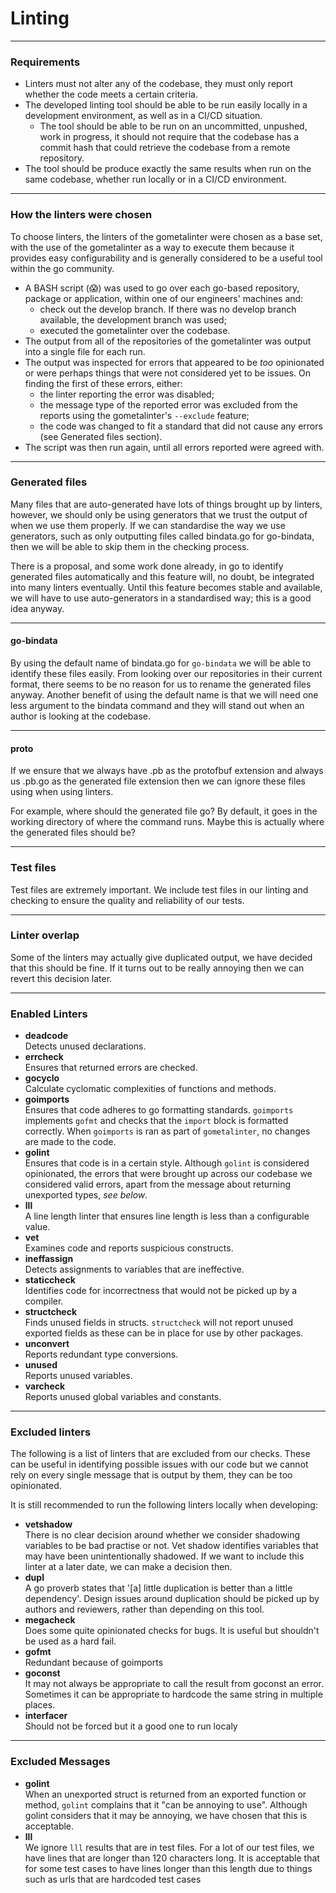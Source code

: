 # Linting

---

### Requirements
- Linters must not alter any of the codebase, they must only report whether the code meets a certain criteria.
- The developed linting tool should be able to be run easily locally in a development environment, as well as in a CI/CD situation.
	- The tool should be able to be run on an uncommitted, unpushed, work in progress, it should not require that the codebase has a commit hash that could retrieve the codebase from a remote repository.
- The tool should be produce exactly the same results when run on the same codebase, whether run locally or in a CI/CD environment.

---

### How the linters were chosen
To choose linters, the linters of the gometalinter were chosen as a base set, with the use of the gometalinter as a way to execute them because it provides easy configurability and is generally considered to be a useful tool within the go community.
- A BASH script (😱) was used to go over each go-based repository, package or application, within one of our engineers' machines and:
	- check out the develop branch. If there was no develop branch available, the development branch was used;
	- executed the gometalinter over the codebase.
- The output from all of the repositories of the gometalinter was output into a single file for each run.
- The output was inspected for errors that appeared to be _too_ opinionated or were perhaps things that were not considered yet to be issues. On finding the first of these errors, either:
	- the linter reporting the error was disabled;
	- the message type of the reported error was excluded from the reports using the gometalinter's `--exclude` feature;
	- the code was changed to fit a standard that did not cause any errors (see Generated files section).
- The script was then run again, until all errors reported were agreed with.

---

### Generated files
Many files that are auto-generated have lots of things brought up by linters, however, we should only be using generators that we trust the output of when we use them properly. If we can standardise the way we use generators, such as only outputting files called bindata.go for go-bindata, then we will be able to skip them in the checking process.

There is a proposal, and some work done already, in go to identify generated files automatically and this feature will, no doubt, be integrated into many linters eventually. Until this feature becomes stable and available, we will have to use auto-generators in a standardised way; this is a good idea anyway.

---

#### go-bindata
By using the default name of bindata.go for `go-bindata` we will be able to identify these files easily. From looking over our repositories in their current format, there seems to be no reason for us to rename the generated files anyway. Another benefit of using the default name is that we will need one less argument to the bindata command and they will stand out when an author is looking at the codebase.

---

#### proto
If we ensure that we always have .pb as the protofbuf extension and always us .pb.go as the generated file extension then we can ignore these files using when using linters.

For example, where should the generated file go? By default, it goes in the working directory of where the command runs. Maybe this is actually where the generated files should be?

---

### Test files
Test files are extremely important. We include test files in our linting and checking to ensure the quality and reliability of our tests.

---

### Linter overlap
Some of the linters may actually give duplicated output, we have decided that this should be fine. If it turns out to be really annoying then we can revert this decision later.

---

### Enabled Linters
- **deadcode**  
Detects unused declarations.
- **errcheck**  
Ensures that returned errors are checked.
- **gocyclo**  
Calculate cyclomatic complexities of functions and methods.
- **goimports**  
Ensures that code adheres to go formatting standards. `goimports` implements `gofmt` and checks that the `import` block is formatted correctly. When `goimports` is ran as part of `gometalinter`, no changes are made to the code.
- **golint**  
Ensures that code is in a certain style. Although `golint` is considered opinionated, the errors that were brought up across our codebase we considered valid errors, apart from the message about returning unexported types, _see below_.
- **lll**  
A line length linter that ensures line length is less than a configurable value.
- **vet**  
Examines code and reports suspicious constructs.
- **ineffassign**  
Detects assignments to variables that are ineffective.
- **staticcheck**  
Identifies code for incorrectness that would not be picked up by a compiler.
- **structcheck**  
Finds unused fields in structs. `structcheck` will not report unused exported fields as these can be in place for use by other packages.
- **unconvert**  
Reports redundant type conversions.
- **unused**  
Reports unused variables.
- **varcheck**  
Reports unused global variables and constants.

---

### Excluded linters
The following is a list of linters that are excluded from our checks. These can be useful in identifying possible issues with our code but we cannot rely on every single message that is output by them, they can be too opinionated.  

It is still recommended to run the following linters locally when developing:
- **vetshadow**  
There is no clear decision around whether we consider shadowing variables to be bad practise or not. Vet shadow identifies variables that may have been unintentionally shadowed. If we want to include this linter at a later date, we can make a decision then.
- **dupl**  
A go proverb states that '[a] little duplication is better than a little dependency'. Design issues around duplication should be picked up by authors and reviewers, rather than depending on this tool. 
- **megacheck**  
Does some quite opinionated checks for bugs. It is useful but shouldn't be used as a hard fail.
- **gofmt**  
Redundant because of goimports
- **goconst**  
It may not always be appropriate to call the result from goconst an error. Sometimes it can be appropriate to hardcode the same string in multiple places.
- **interfacer**  
Should not be forced but it a good one to run localy

---

### Excluded Messages
- **golint**  
When an unexported struct is returned from an exported function or method, `golint` complains that it "can be annoying to use". Although golint considers that it may be annoying, we have chosen that this is acceptable.
- **lll**  
We ignore `lll` results that are in test files. For a lot of our test files, we have lines that are longer than 120 characters long. It is acceptable that for some test cases to have lines longer than this length due to things such as urls that are hardcoded test cases
